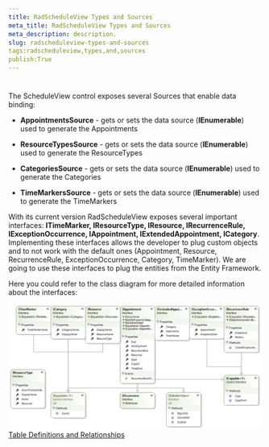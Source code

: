 ```yaml
---
title: RadScheduleView Types and Sources
meta_title: RadScheduleView Types and Sources
meta_description: description.
slug: radscheduleview-types-and-sources
tags:radscheduleview,types,and,sources
publish:True
---
```



# 

The ScheduleView control exposes several Sources that enable data binding:

* __AppointmentsSource__ - gets or sets the data source (__IEnumerable__) used to generate  the Appointments

* __ResourceTypesSource__ - gets or sets the data source (__IEnumerable__) used to generate the ResourceTypes

* __CategoriesSource__ - gets or sets the data source (__IEnumerable__) used to generate the Categories

* __TimeMarkersSource__ - gets or sets the data source (__IEnumerable__) used to generate the TimeMarkers



With its current version RadScheduleView exposes several important interfaces: __ITimeMarker, IResourceType, IResource, IRecurrenceRule, IExceptionOccurrence, IAppointment, IExtendedAppointment, ICategory__. Implementing these interfaces allows the developer to plug custom objects and to not work with the default ones (Appointment, Resource, RecurrenceRule, ExceptionOccurrence, Category, TimeMarker). We are going to use these interfaces to plug the entities from the Entity Framework.

Here you could refer to the class diagram for more detailed information about the interfaces:

![radscheduleview populating with data schedule View Types Diagram](images/radscheduleview_populating_with_data_scheduleViewTypesDiagram.png)[Table Definitions and Relationships]({{slug:table-definitions-and-relationships}})
